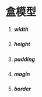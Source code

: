 # 盒模型



1. #####  width
2. #####  height 
3. #####  padding 
4. #####  magin 
5. #####  border

##### 



